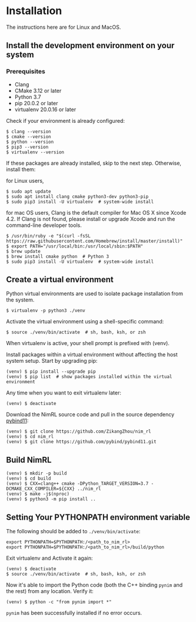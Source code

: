 # Installation
The instructions here are for Linux and MacOS.
## Install the development environment on your system
### Prerequisites
- Clang
- CMake 3.12 or later
- Python 3.7
- pip 20.0.2 or later
- virtualenv 20.0.16 or later

Check if your environment is already configured:
```shell script
$ clang --version
$ cmake --version
$ python --version
$ pip3 --version
$ virtualenv --version
```
If these packages are already installed, skip to the next step.
Otherwise, install them:

for Linux users,
```shell script
$ sudo apt update
$ sudo apt install clang cmake python3-dev python3-pip
$ sudo pip3 install -U virtualenv  # system-wide install
```
for mac OS users, Clang is the default compiler for Mac OS X since Xcode 4.2.
If Clang is not found, please install or upgrade Xcode and run the command-line 
developer tools.
```shell script
$ /usr/bin/ruby -e "$(curl -fsSL https://raw.githubusercontent.com/Homebrew/install/master/install)" 
$ export PATH="/usr/local/bin:/usr/local/sbin:$PATH"
$ brew update
$ brew install cmake python  # Python 3
$ sudo pip3 install -U virtualenv  # system-wide install
```
## Create a virtual environment
Python virtual environments are used to isolate package installation from the 
system.
```shell script
$ virtualenv -p python3 ./venv
```
Activate the virtual environment using a shell-specific command:
```shell script
$ source ./venv/bin/activate  # sh, bash, ksh, or zsh
```
When virtualenv is active, your shell prompt is prefixed with (venv).

Install packages within a virtual environment without affecting the host system 
setup. Start by upgrading pip:
```shell script
(venv) $ pip install --upgrade pip
(venv) $ pip list  # show packages installed within the virtual environment
```
Any time when you want to exit virtualenv later:
```shell script
(venv) $ deactivate
```
Download the NimRL source code and pull in the source dependency 
[pybind11](https://github.com/pybind/pybind11):
```shell script
(venv) $ git clone https://github.com/ZikangZhou/nim_rl
(venv) $ cd nim_rl
(venv) $ git clone https://github.com/pybind/pybind11.git
```
## Build NimRL
```shell script
(venv) $ mkdir -p build
(venv) $ cd build
(venv) $ CXX=clang++ cmake -DPython_TARGET_VERSION=3.7 -DCMAKE_CXX_COMPILER=${CXX} ../nim_rl
(venv) $ make -j$(nproc)
(venv) $ python3 -m pip install ..
```
## Setting Your PYTHONPATH environment variable
The following should be added to `./venv/bin/activate`:
```
export PYTHONPATH=$PYTHONPATH:/<path_to_nim_rl>
export PYTHONPATH=$PYTHONPATH:/<path_to_nim_rl>/build/python
```
Exit virtualenv and Activate it again:
```shell script
(venv) $ deactivate
$ source ./venv/bin/activate  # sh, bash, ksh, or zsh
```
Now it's able to import the Python code (both the C++ binding `pynim` and the 
rest) from any location. Verify it:
```shell script
(venv) $ python -c "from pynim import *"
```
`pynim` has been successfully installed if no error occurs. 
